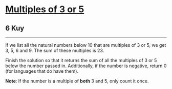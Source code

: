 <h1><a href="https://www.codewars.com/kata/514b92a657cdc65150000006">Multiples of 3 or 5</a></h1>
<h2>6 Kuy</h2>
<hr>
<p>If we list all the natural numbers below 10 that are multiples of 3 or 5, we get 3, 5, 6 and 9. 
The sum of these multiples is 23.</p>
<p>Finish the solution so that it returns the sum of all the multiples of 3 or 5 below the number passed in. 
Additionally, if the number is negative, return 0 (for languages that do have them).</p>
<p><strong>Note</strong>: If the number is a multiple of <strong>both</strong> 3 and 5, only count it once.</p>
